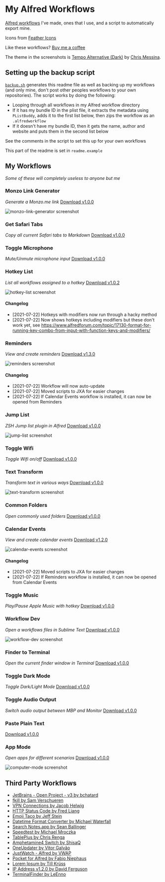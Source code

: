 # My Alfred Workflows

[Alfred workflows](https://www.alfredapp.com/workflows/) I've made, ones that I use, and a script to automatically export mine.

Icons from [Feather Icons](https://feathericons.com)

Like these workflows? [Buy me a coffee](https://monzo.me/robbknight)

The theme in the screenshots is [Tempo Alternative (Dark)](https://github.com/chrismessina/alfred-theme-tempo#tempo-alternative-dark) by [Chris Messina](https://github.com/chrismessina).

## Setting up the backup script

[`backup.sh`](backup.sh) generates this readme file as well as backing up my workflows (and only mine, don't post other peoples workflows to your own repositories). The script works by doing the following:

- Looping through all workflows in my Alfred workflow directory
- If it has my bundle ID in the plist file, it extracts the metadata using `PListBuddy`, adds it to the first list below, then zips the workflow as an `.alfredworkflow`
- If it doesn't have my bundle ID, then it gets the name, author and website and puts them in the second list below

See the comments in the script to set this up for your own workflows

This part of the readme is set in `readme.example`

## My Workflows

 _Some of these will completely useless to anyone but me_ 

 ### Monzo Link Generator

_Generate a Monzo.me link_ [Download v1.0.0](workflows/monzo-link-generator) 

 ![monzo-link-generator screenshot](https://raw.githubusercontent.com/rknightuk/alfred-workflows/putSourceOnGithub/workflows/monzo-link-generator/src/screenshot.png)

### Get Safari Tabs

_Copy all current Safari tabs to Markdown_ [Download v1.0.0](workflows/safari-tabs-markdown) 

### Toggle Microphone

_Mute/Unmute microphone input_ [Download v1.0.0](workflows/toggle-microphone) 

### Hotkey List

_List all workflows assigned to a hotkey_ [Download v1.0.2](workflows/hotkey-list) 

 ![hotkey-list screenshot](https://raw.githubusercontent.com/rknightuk/alfred-workflows/putSourceOnGithub/workflows/hotkey-list/src/screenshot.png)

 #### Changelog 

- [2021-07-22] Hotkeys with modifiers now run through a hacky method
- [2021-07-22] Now shows hotkeys including modifiers but these don't work yet, see https://www.alfredforum.com/topic/17130-format-for-running-key-combo-from-input-with-function-keys-and-modifiers/

### Reminders

_View and create reminders_ [Download v1.3.0](workflows/reminders) 

 ![reminders screenshot](https://raw.githubusercontent.com/rknightuk/alfred-workflows/putSourceOnGithub/workflows/reminders/src/screenshot.png)

 #### Changelog 

- [2021-07-22] Workflow will now auto-update
- [2021-07-22] Moved scripts to JXA for easier changes
- [2021-07-22] If Calendar Events workflow is installed, it can now be opened from Reminders

### Jump List

_ZSH Jump list plugin in Alfred_ [Download v1.0.0](workflows/jump-list) 

 ![jump-list screenshot](https://raw.githubusercontent.com/rknightuk/alfred-workflows/putSourceOnGithub/workflows/jump-list/src/screenshot.png)

### Toggle Wifi

_Toggle Wifi on/off_ [Download v1.0.0](workflows/toggle-wifi) 

### Text Transform

_Transform text in various ways_ [Download v1.0.0](workflows/text-transform) 

 ![text-transform screenshot](https://raw.githubusercontent.com/rknightuk/alfred-workflows/putSourceOnGithub/workflows/text-transform/src/screenshot.png)

### Common Folders

_Open commonly used folders_ [Download v1.0.0](workflows/common-folders) 

### Calendar Events

_View and create calendar events_ [Download v1.2.0](workflows/calendar-events) 

 ![calendar-events screenshot](https://raw.githubusercontent.com/rknightuk/alfred-workflows/putSourceOnGithub/workflows/calendar-events/src/screenshot.png)

 #### Changelog 

- [2021-07-22] Moved scripts to JXA for easier changes
- [2021-07-22] If Reminders workflow is installed, it can now be opened from Calendar Events

### Toggle Music

_Play/Pause Apple Music with hotkey_ [Download v1.0.0](workflows/toggle-music) 

### Workflow Dev

_Open a workflows files in Sublime Text_ [Download v1.0.0](workflows/workflow-dev) 

 ![workflow-dev screenshot](https://raw.githubusercontent.com/rknightuk/alfred-workflows/putSourceOnGithub/workflows/workflow-dev/src/screenshot.png)

### Finder to Terminal

_Open the current finder window in Terminal_ [Download v1.0.0](workflows/finder-to-terminal) 

### Toggle Dark Mode

_Toggle Dark/Light Mode_ [Download v1.0.0](workflows/toggle-dark-mode) 

### Toggle Audio Output

_Switch audio output between MBP and Monitor_ [Download v1.0.0](workflows/toggle-audio) 

### Paste Plain Text

 [Download v1.0.0](workflows/paste-plain-text) 

### App Mode

_Open apps for different scenarios_ [Download v1.0.0](workflows/computer-mode) 

 ![computer-mode screenshot](https://raw.githubusercontent.com/rknightuk/alfred-workflows/putSourceOnGithub/workflows/computer-mode/src/screenshot.png)


## Third Party Workflows

- [JetBrains - Open Project - v3 by bchatard](https://github.com/bchatard/alfred-jetbrains#readme) 
- [fkill by Sam Verschueren](https://github.com/SamVerschueren/alfred-fkill#readme) 
- [VPN Connections by Jacob Helwig](https://technosorcery.net) 
- [HTTP Status Code by Fred Liang](https://github.com/ilstar/http_status_code) 
- [Emoji Taco by Jeff Stein](https://github.com/jeeftor/EmojiTaco) 
- [Datetime Format Converter by Michael Waterfall](twitter.com/mwaterfall) 
- [Search Notes.app by Sean Ballinger](https://github.com/sballin/alfred-search-notes-app) 
- [Speedtest by Michael Mroczka](http://michaelmroczka.com/) 
- [TablePlus by Chris Renga](https://www.chrisrenga.com) 
- [Amphetamine4 Switch by ShisaQ](https://shisaq.github.io) 
- [OneUpdater by Vítor Galvão](http://vitorgalvao.com/) 
- [JustWatch - Alfred by VWAP](https://twitter.com/vinayw) 
- [Pocket for Alfred by Fabio Niephaus](https://github.com/fniephaus/alfred-pocket/) 
- [Lorem Ipsum by Till Krüss](https://till.im) 
- [IP Address v1.2.0 by David Ferguson](jdfwarrior.tumblr.com) 
- [TerminalFinder by LeEnno](http://www.ienno.de) 

